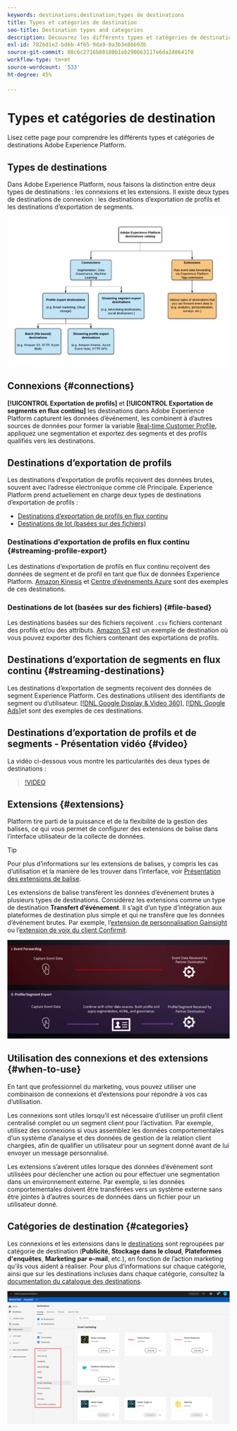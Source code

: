```yaml
---
keywords: destinations;destination;types de destinations
title: Types et catégories de destination
seo-title: Destination types and categories
description: Découvrez les différents types et catégories de destinations dans Adobe Experience Platform.
exl-id: 7826d1e2-bd6b-4f65-9da9-0a3b3e8bb93b
source-git-commit: 08c6c2716b88180b1eb290663117e6da2d8641f0
workflow-type: tm+mt
source-wordcount: '533'
ht-degree: 45%

---
```


# Types et catégories de destination

Lisez cette page pour comprendre les différents types et catégories de destinations Adobe Experience Platform.

## Types de destinations

Dans Adobe Experience Platform, nous faisons la distinction entre deux types de destinations : les connexions et les extensions. Il existe deux types de destinations de connexion : les destinations d’exportation de profils et les destinations d’exportation de segments.

![Types de destinations](./assets/destination-types/types-of-destinations.png)

## Connexions {#connections}

**[!UICONTROL Exportation de profils]** et **[!UICONTROL Exportation de segments en flux continu]** les destinations dans Adobe Experience Platform capturent les données d’événement, les combinent à d’autres sources de données pour former la variable [Real-time Customer Profile](../profile/home.md), appliquez une segmentation et exportez des segments et des profils qualifiés vers les destinations.

## Destinations d’exportation de profils

Les destinations d’exportation de profils reçoivent des données brutes, souvent avec l’adresse électronique comme clé Principale. Experience Platform prend actuellement en charge deux types de destinations d’exportation de profils :

* [Destinations d’exportation de profils en flux continu](#streaming-profile-export)
* [Destinations de lot (basées sur des fichiers)](#file-based)

### Destinations d’exportation de profils en flux continu {#streaming-profile-export}

Les destinations d’exportation de profils en flux continu reçoivent des données de segment et de profil en tant que flux de données Experience Platform. [Amazon Kinesis](catalog/cloud-storage/amazon-kinesis.md) et [Centre d’événements Azure](catalog/cloud-storage/azure-event-hubs.md) sont des exemples de ces destinations.

### Destinations de lot (basées sur des fichiers) {#file-based}

Les destinations basées sur des fichiers reçoivent `.csv` fichiers contenant des profils et/ou des attributs. [Amazon S3](catalog/cloud-storage/amazon-s3.md) est un exemple de destination où vous pouvez exporter des fichiers contenant des exportations de profils.

## Destinations d’exportation de segments en flux continu {#streaming-destinations}

Les destinations d’exportation de segments reçoivent des données de segment Experience Platform. Ces destinations utilisent des identifiants de segment ou d’utilisateur. [[!DNL Google Display & Video 360]](catalog/advertising/google-dv360.md), [[!DNL Google Ads]](catalog/advertising/google-ads-destination.md)et sont des exemples de ces destinations.

## Destinations d’exportation de profils et de segments - Présentation vidéo {#video}

La vidéo ci-dessous vous montre les particularités des deux types de destinations :

>[!VIDEO](https://video.tv.adobe.com/v/29707?quality=12)

## Extensions {#extensions}

Platform tire parti de la puissance et de la flexibilité de la gestion des balises, ce qui vous permet de configurer des extensions de balise dans l’interface utilisateur de la collecte de données.

>[!TIP]
>
>Pour plus d’informations sur les extensions de balises, y compris les cas d’utilisation et la manière de les trouver dans l’interface, voir [Présentation des extensions de balise](./catalog/launch-extensions/overview.md).

Les extensions de balise transfèrent les données d’événement brutes à plusieurs types de destinations. Considérez les extensions comme un type de destination **Transfert d’événement**. Il s’agit d’un type d’intégration aux plateformes de destination plus simple et qui ne transfère que les données d’événement brutes. Par exemple, l’[extension de personnalisation Gainsight](./catalog/personalization/gainsight.md) ou l’[extension de voix du client Confirmit](./catalog/voice/confirmit-digital-feedback.md).

![Comparaison des extensions de balise avec d’autres destinations](./assets/common/launch-and-other-destinations.png)

## Utilisation des connexions et des extensions {#when-to-use}

En tant que professionnel du marketing, vous pouvez utiliser une combinaison de connexions et d’extensions pour répondre à vos cas d’utilisation.

Les connexions sont utiles lorsqu’il est nécessaire d’utiliser un profil client centralisé complet ou un segment client pour l’activation. Par exemple, utilisez des connexions si vous assemblez les données comportementales d’un système d’analyse et des données de gestion de la relation client chargées, afin de qualifier un utilisateur pour un segment donné avant de lui envoyer un message personnalisé.

Les extensions s’avèrent utiles lorsque des données d’événement sont utilisées pour déclencher une action ou pour effectuer une segmentation dans un environnement externe. Par exemple, si les données comportementales doivent être transférées vers un système externe sans être jointes à d’autres sources de données dans un fichier pour un utilisateur donné.

## Catégories de destination {#categories}

Les connexions et les extensions dans le [destinations](https://platform.adobe.com/destination/catalog) sont regroupées par catégorie de destination (**Publicité**, **Stockage dans le cloud**, **Plateformes d&#39;enquêtes**, **Marketing par e-mail**, etc.), en fonction de l’action marketing qu’ils vous aident à réaliser. Pour plus d’informations sur chaque catégorie, ainsi que sur les destinations incluses dans chaque catégorie, consultez la [documentation du catalogue des destinations](./catalog/overview.md).

![Catégories de destination](./assets/destination-types/destination-categories-menu.png)

